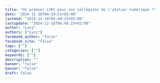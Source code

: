 ```yaml
---
title: "Un premier LYRC pour nos collégiens de l'atelier numérique !"
date: "2024-12-16T04:39:51+02:00"
lastmod: "2024-12-16T06:49:25+02:00"
lastupdate: "2024-12-16T06:49:25+02:00"
author: "Lucy"
authors: ["Lucy"]
facebook_author: "false"
facebook_site: "false"
tags: [""]
categories: [""]
keywords: [""]
description: ""
baneer: "false"
banner: "false"
draft: false
---
```


